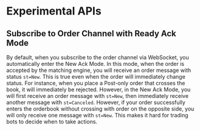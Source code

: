 # Experimental APIs


## Subscribe to Order Channel with Ready Ack Mode

By default, when you subscribe to the order channel via WebSocket, you automatically enter the New Ack Mode. In this mode, when the 
order is accepted by the matching engine, you will receive an order message with status `st=New`. This is true even when the order will 
immediately change status. For instance, when you place a Post-only order that crosses the book, it will immediately be rejected. However, 
in the New Ack Mode, you will first receive an order message with `st=New`, then immediately receive another message with `st=Canceled`. However, 
if your order successfully enters the orderbook without crossing with order on the opposite side, you will only receive one message with `st=New`. 
This makes it hard for trading bots to decide when to take actions.
